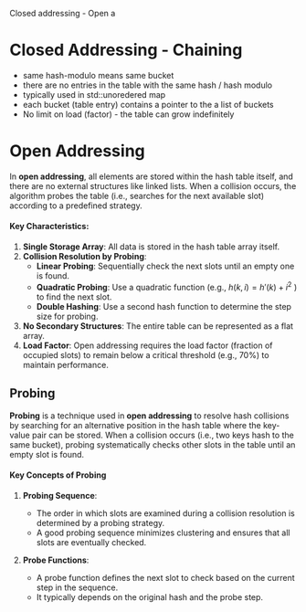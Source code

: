 
Closed addressing - 
Open a
# Closed Addressing - Chaining
- same hash-modulo means same bucket
- there are no entries in the table with the same hash / hash modulo
- typically used in std::unoredered map
- each bucket (table entry) contains a pointer to the a list of buckets
- No limit on load (factor) - the table can grow indefinitely 

# Open Addressing

In **open addressing**, all elements are stored within the hash table itself, and there are no external structures like linked lists. When a collision occurs, the algorithm probes the table (i.e., searches for the next available slot) according to a predefined strategy.

#### Key Characteristics:

1. **Single Storage Array**: All data is stored in the hash table array itself.
2. **Collision Resolution by Probing**:
    - **Linear Probing**: Sequentially check the next slots until an empty one is found.
    - **Quadratic Probing**: Use a quadratic function (e.g., $h(k,i)=h′(k)+i^2$ ) to find the next slot.
    - **Double Hashing**: Use a second hash function to determine the step size for probing.
3. **No Secondary Structures**: The entire table can be represented as a flat array.
4. **Load Factor**: Open addressing requires the load factor (fraction of occupied slots) to remain below a critical threshold (e.g., 70%) to maintain performance.

## Probing

**Probing** is a technique used in **open addressing** to resolve hash collisions by searching for an alternative position in the hash table where the key-value pair can be stored. When a collision occurs (i.e., two keys hash to the same bucket), probing systematically checks other slots in the table until an empty slot is found.

#### **Key Concepts of Probing**

1. **Probing Sequence**:
    
    - The order in which slots are examined during a collision resolution is determined by a probing strategy.
    - A good probing sequence minimizes clustering and ensures that all slots are eventually checked.
2. **Probe Functions**:
    - A probe function defines the next slot to check based on the current step in the sequence.
    - It typically depends on the original hash and the probe step.
